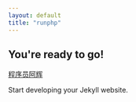 ```yaml
---
layout: default
title: "runphp"
---
```


## You're ready to go!


[程序员阿辉](https://blog.runphp.net)

Start developing your Jekyll website.
